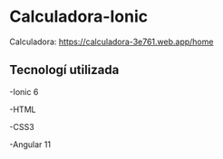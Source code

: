 # Calculadora-Ionic
Calculadora: https://calculadora-3e761.web.app/home

## Tecnologí utilizada

-Ionic 6

-HTML

-CSS3

-Angular 11
